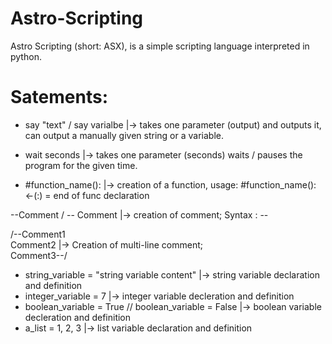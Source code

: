 # Astro-Scripting
Astro Scripting (short: ASX), is a simple scripting language interpreted in python.

# Satements:
- say "text" / say varialbe |-> takes one parameter (output) and outputs it, can output a manually given string or a variable. 

- wait seconds              |-> takes one parameter (seconds) waits / pauses the program for the given time. 

- #function_name():         |-> creation of a function, usage: #function_name(): <-(:) = end of func declaration
      
--Comment / -- Comment      |-> creation of comment; Syntax : -- 

/--Comment1                    
Comment2                    |-> Creation of multi-line comment;                    
Comment3--/               

- string_variable = "string variable content"         |-> string variable declaration and definition
- integer_variable = 7                                |-> integer variable decleration and definition
- boolean_variable = True // boolean_variable = False |-> boolean variable decleration and definition
- a_list = 1, 2, 3                                    |-> list variable declaration and definition
